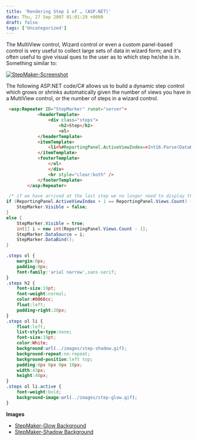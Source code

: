 ```yaml
---
title: 'Rendering Step 1 of … (ASP.NET)'
date: Thu, 27 Sep 2007 01:01:29 +0000
draft: false
tags: ['Uncategorized']
---
```


The MultiView control, Wizard control or even a custom panel-based control is very useful to collect large sets of data in wizard form; and it's often useful to give visual ques to the user as to which step he/she is in. Something similar to:

[![StepMaker-Screenshot](/wp-content/uploads/2007/09/screenshot.jpg)](/wp-content/uploads/2007/09/screenshot.jpg "StepMaker-Screenshot")

The following ASP.NET code/C# allows us to build a dynamic step control which grows or shrinks automatically given the number of views you have in a MultiView control, or the number of steps in a wizard control.

```html
 <asp:Repeater ID="StepMarker" runat="server">
            <headerTemplate>
                <div class="steps">
                    <h2>Step</h2>
                    <ol>
            </headerTemplate>
            <itemTemplate>
                <li<%#ReportingPanel.ActiveViewIndex==Int16.Parse(DataBinder.Eval(Container, "ItemIndex").ToString())?" class=\"active\"":""%>><%#Int16.Parse(DataBinder.Eval(Container, "ItemIndex").ToString())+1%></li>
            </itemTemplate>
            <footerTemplate>
                </ol>
                </div>
                <br style="clear:both" />
            </footerTemplate>
        </asp:Repeater> 
```

```csharp
 /* if we have arrived at the last step we no longer need to display the step markers */
if (ReportingPanel.ActiveViewIndex + 1 == ReportingPanel.Views.Count) {
	StepMarker.Visible = false;
}
else {
	StepMarker.Visible = true;
	int[] i = new int[ReportingPanel.Views.Count - 1];
	StepMarker.DataSource = i;
	StepMarker.DataBind();
} 
```

```css
.steps ol {
	margin:0px;
	padding:0px;
	font-family:'arial narrow',sans-serif;
}
.steps h2 {
	font-size:19pt;
	font-weight:normal;
	color:#0066cc;
	float:left;
	padding-right:20px;
}
.steps ol li {
	float:left;
	list-style-type:none;
	font-size:19pt;
	color:White;
	background:url(../images/step-shadow.gif);
	background-repeat:no-repeat;
	background-position:left top;
	padding:0px 0px 0px 10px;
	width:43px;
	height:40px;
}
.steps ol li.active {
	font-weight:bold;
	background-image:url(../images/step-glow.gif);
} 
```

**Images**

*   [StepMaker-Glow Background](/wp-content/uploads/2007/09/step-glow.gif "StepMaker-Glow Background")
*   [StepMaker-Shadow Background](/wp-content/uploads/2007/09/step-shadow.gif "StepMaker-Shadow Background")